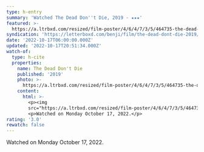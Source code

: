 ```yaml
---
type: h-entry
summary: 'Watched The Dead Don''t Die, 2019 - ★★★'
featured: >-
  https://a.ltrbxd.com/resized/film-poster/4/6/4/7/3/5/464735-the-dead-don-t-die-0-600-0-900-crop.jpg?v=d01422458c
syndication: 'https://letterboxd.com/benji/film/the-dead-dont-die-2019/'
date: '2022-10-17T06:00:00.000Z'
updated: '2022-10-17T20:51:34.000Z'
watch-of:
  type: h-cite
  properties:
    name: The Dead Don't Die
    published: '2019'
    photo: >-
      https://a.ltrbxd.com/resized/film-poster/4/6/4/7/3/5/464735-the-dead-don-t-die-0-600-0-900-crop.jpg?v=d01422458c
    content:
      html: >-
        <p><img
        src="https://a.ltrbxd.com/resized/film-poster/4/6/4/7/3/5/464735-the-dead-don-t-die-0-600-0-900-crop.jpg?v=d01422458c"/></p>
        <p>Watched on Monday October 17, 2022.</p>
rating: '3.0'
rewatch: false
---
```

Watched on Monday October 17, 2022.
